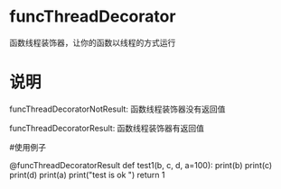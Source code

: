 # funcThreadDecorator
函数线程装饰器，让你的函数以线程的方式运行

# 说明
funcThreadDecoratorNotResult: 函数线程装饰器没有返回值

funcThreadDecoratorResult: 函数线程装饰器有返回值

#使用例子

@funcThreadDecoratorResult
def test1(b, c, d, a=100):
    print(b)
    print(c)
    print(d)
    print(a)
    print("test is ok ")
    return 1
